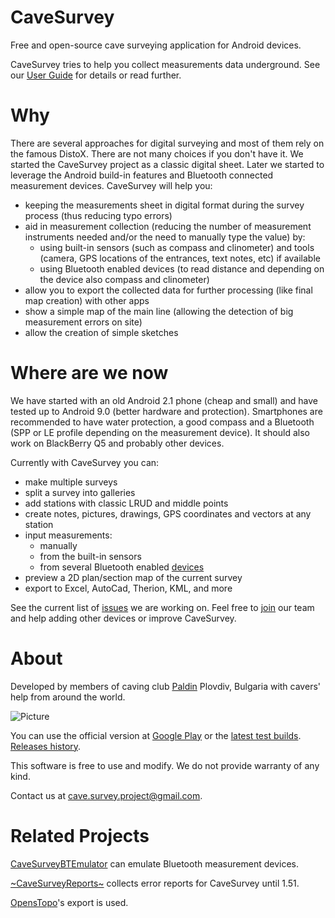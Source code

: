 CaveSurvey
==========

Free and open-source cave surveying application for Android devices.

CaveSurvey tries to help you collect measurements data underground. See our [User Guide](https://github.com/lz1asl/CaveSurvey/wiki/User-Guide) for details or read further.


Why
===

There are several approaches for digital surveying and most of them rely on the famous DistoX. There are not many choices if you don't have it. We started the CaveSurvey project as a classic digital sheet. Later we started to leverage the Android build-in features and Bluetooth connected measurement devices. CaveSurvey will help you:
 - keeping the measurements sheet in digital format during the survey process (thus reducing typo errors)
 - aid in measurement collection (reducing the number of measurement instruments needed and/or the need to manually type the value) by:
   - using built-in sensors (such as compass and clinometer) and tools (camera, GPS locations of the entrances, text notes, etc) if available
   - using Bluetooth enabled devices (to read distance and depending on the device also compass and clinometer)
 - allow you to export the collected data for further processing (like final map creation) with other apps
 - show a simple map of the main line (allowing the detection of big measurement errors on site)
 - allow the creation of simple sketches


Where are we now
================

We have started with an old Android 2.1 phone (cheap and small) and have tested up to Android 9.0 (better hardware and protection). Smartphones are recommended to have water protection, a good compass and a Bluetooth (SPP or LE profile depending on the measurement device). It should also work on BlackBerry Q5 and probably other devices.

Currently with CaveSurvey you can:
  - make multiple surveys
  - split a survey into galleries
  - add stations with classic LRUD and middle points
  - create notes, pictures, drawings, GPS coordinates and vectors at any station
  - input measurements:
    - manually
    - from the built-in sensors
    - from several Bluetooth enabled [devices](https://github.com/lz1asl/CaveSurvey/wiki/Measurement-Devices)
  - preview a 2D plan/section map of the current survey
  - export to Excel, AutoCad, Therion, KML, and more

See the current list of [issues](https://github.com/lz1asl/CaveSurvey/issues) we are working on. Feel free to [join](https://github.com/lz1asl/CaveSurvey/wiki/CaveSurvey-Development) our team and help adding other devices or improve CaveSurvey.


About
=====

Developed by members of caving club [Paldin](http://sk-paldin.eu/) Plovdiv, Bulgaria with cavers' help from around the world.

![Picture](src/main/res/drawable-mdpi/paldin_logo.jpg)

You can use the official version at [Google Play](https://play.google.com/store/apps/details?id=com.astoev.cave.survey) or the [latest test builds](https://github.com/lz1asl/CaveSurvey/actions?query=is%3Asuccess%2C+branch%3Amaster). [Releases history](https://github.com/lz1asl/CaveSurvey/wiki/Releases).


This software is free to use and modify.
We do not provide warranty of any kind.

Contact us at cave.survey.project@gmail.com.


Related Projects
================

[CaveSurveyBTEmulator](https://github.com/lz1asl/CaveSurveyBTEmulator) can emulate Bluetooth measurement devices.

[~CaveSurveyReports~](https://github.com/lz1asl/CaveSurveyReports) collects error reports for CaveSurvey until 1.51.

[OpensTopo](http://www.openspeleo.org/openspeleo/openstopo.en.html)'s export is used.


